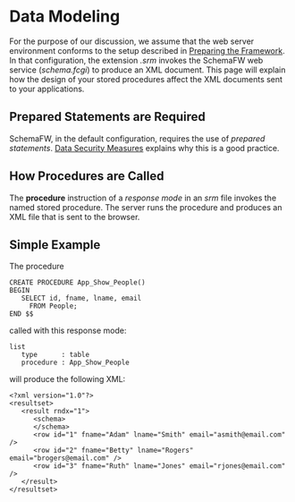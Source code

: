 # Data Modeling

For the purpose of our discussion, we assume that the web server environment conforms
to the setup described in [Preparing the Framework](PreparingToUseSchemaFW.md).  In
that configuration, the extension *.srm* invokes the SchemaFW web service
(_schema.fcgi_) to produce an XML document.  This page will explain how the
design of your stored procedures affect the XML documents sent to your applications.

## Prepared Statements are Required

SchemaFW, in the default configuration, requires the use of _prepared statements_.
[Data Security Measures](DataSecurity.md) explains why this is a good practice.

## How Procedures are Called

The **procedure** instruction of a _response mode_ in an _srm_ file invokes the named
stored procedure.  The server runs the procedure and produces an XML file that is
sent to the browser.

## Simple Example

The procedure

~~~{sql}
CREATE PROCEDURE App_Show_People()
BEGIN
   SELECT id, fname, lname, email
     FROM People;
END $$
~~~

called with this response mode:

~~~{srm}
list
   type      : table
   procedure : App_Show_People
~~~

will produce the following XML:

~~~{xml}
<?xml version="1.0"?>
<resultset>
   <result rndx="1">
      <schema>
      </schema>
      <row id="1" fname="Adam" lname="Smith" email="asmith@email.com" />
      <row id="2" fname="Betty" lname="Rogers" email="brogers@email.com" />
      <row id="3" fname="Ruth" lname="Jones" email="rjones@email.com" />
   </result>
</resultset>
~~~


